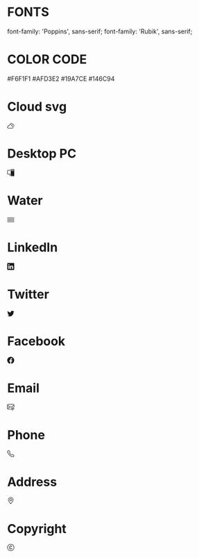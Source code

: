 # FONTS

font-family: 'Poppins', sans-serif;
font-family: 'Rubik', sans-serif;

# COLOR CODE

#F6F1F1
#AFD3E2
#19A7CE
#146C94

# Cloud svg

<svg xmlns="http://www.w3.org/2000/svg" width="16" height="16" fill="currentColor" class="bi bi-clouds" viewBox="0 0 16 16">
<path d="M16 7.5a2.5 2.5 0 0 1-1.456 2.272 3.513 3.513 0 0 0-.65-.824 1.5 1.5 0 0 0-.789-2.896.5.5 0 0 1-.627-.421 3 3 0 0 0-5.22-1.625 5.587 5.587 0 0 0-1.276.088 4.002 4.002 0 0 1 7.392.91A2.5 2.5 0 0 1 16 7.5z"/>
<path d="M7 5a4.5 4.5 0 0 1 4.473 4h.027a2.5 2.5 0 0 1 0 5H3a3 3 0 0 1-.247-5.99A4.502 4.502 0 0 1 7 5zm3.5 4.5a3.5 3.5 0 0 0-6.89-.873.5.5 0 0 1-.51.375A2 2 0 1 0 3 13h8.5a1.5 1.5 0 1 0-.376-2.953.5.5 0 0 1-.624-.492V9.5z"/>
</svg>

# Desktop PC

<svg xmlns="http://www.w3.org/2000/svg" width="16" height="16" fill="currentColor" class="bi bi-pc-display" viewBox="0 0 16 16">
<path d="M8 1a1 1 0 0 1 1-1h6a1 1 0 0 1 1 1v14a1 1 0 0 1-1 1H9a1 1 0 0 1-1-1V1Zm1 13.5a.5.5 0 1 0 1 0 .5.5 0 0 0-1 0Zm2 0a.5.5 0 1 0 1 0 .5.5 0 0 0-1 0ZM9.5 1a.5.5 0 0 0 0 1h5a.5.5 0 0 0 0-1h-5ZM9 3.5a.5.5 0 0 0 .5.5h5a.5.5 0 0 0 0-1h-5a.5.5 0 0 0-.5.5ZM1.5 2A1.5 1.5 0 0 0 0 3.5v7A1.5 1.5 0 0 0 1.5 12H6v2h-.5a.5.5 0 0 0 0 1H7v-4H1.5a.5.5 0 0 1-.5-.5v-7a.5.5 0 0 1 .5-.5H7V2H1.5Z"/>
</svg>

# Water

<svg xmlns="http://www.w3.org/2000/svg" width="16" height="16" fill="currentColor" class="bi bi-water" viewBox="0 0 16 16">
<path d="M.036 3.314a.5.5 0 0 1 .65-.278l1.757.703a1.5 1.5 0 0 0 1.114 0l1.014-.406a2.5 2.5 0 0 1 1.857 0l1.015.406a1.5 1.5 0 0 0 1.114 0l1.014-.406a2.5 2.5 0 0 1 1.857 0l1.015.406a1.5 1.5 0 0 0 1.114 0l1.757-.703a.5.5 0 1 1 .372.928l-1.758.703a2.5 2.5 0 0 1-1.857 0l-1.014-.406a1.5 1.5 0 0 0-1.114 0l-1.015.406a2.5 2.5 0 0 1-1.857 0l-1.014-.406a1.5 1.5 0 0 0-1.114 0l-1.015.406a2.5 2.5 0 0 1-1.857 0L.314 3.964a.5.5 0 0 1-.278-.65zm0 3a.5.5 0 0 1 .65-.278l1.757.703a1.5 1.5 0 0 0 1.114 0l1.014-.406a2.5 2.5 0 0 1 1.857 0l1.015.406a1.5 1.5 0 0 0 1.114 0l1.014-.406a2.5 2.5 0 0 1 1.857 0l1.015.406a1.5 1.5 0 0 0 1.114 0l1.757-.703a.5.5 0 1 1 .372.928l-1.758.703a2.5 2.5 0 0 1-1.857 0l-1.014-.406a1.5 1.5 0 0 0-1.114 0l-1.015.406a2.5 2.5 0 0 1-1.857 0l-1.014-.406a1.5 1.5 0 0 0-1.114 0l-1.015.406a2.5 2.5 0 0 1-1.857 0L.314 6.964a.5.5 0 0 1-.278-.65zm0 3a.5.5 0 0 1 .65-.278l1.757.703a1.5 1.5 0 0 0 1.114 0l1.014-.406a2.5 2.5 0 0 1 1.857 0l1.015.406a1.5 1.5 0 0 0 1.114 0l1.014-.406a2.5 2.5 0 0 1 1.857 0l1.015.406a1.5 1.5 0 0 0 1.114 0l1.757-.703a.5.5 0 1 1 .372.928l-1.758.703a2.5 2.5 0 0 1-1.857 0l-1.014-.406a1.5 1.5 0 0 0-1.114 0l-1.015.406a2.5 2.5 0 0 1-1.857 0l-1.014-.406a1.5 1.5 0 0 0-1.114 0l-1.015.406a2.5 2.5 0 0 1-1.857 0L.314 9.964a.5.5 0 0 1-.278-.65zm0 3a.5.5 0 0 1 .65-.278l1.757.703a1.5 1.5 0 0 0 1.114 0l1.014-.406a2.5 2.5 0 0 1 1.857 0l1.015.406a1.5 1.5 0 0 0 1.114 0l1.014-.406a2.5 2.5 0 0 1 1.857 0l1.015.406a1.5 1.5 0 0 0 1.114 0l1.757-.703a.5.5 0 1 1 .372.928l-1.758.703a2.5 2.5 0 0 1-1.857 0l-1.014-.406a1.5 1.5 0 0 0-1.114 0l-1.015.406a2.5 2.5 0 0 1-1.857 0l-1.014-.406a1.5 1.5 0 0 0-1.114 0l-1.015.406a2.5 2.5 0 0 1-1.857 0l-1.757-.703a.5.5 0 0 1-.278-.65z"/>
</svg>

# LinkedIn

<svg xmlns="http://www.w3.org/2000/svg" width="16" height="16" fill="currentColor" class="bi bi-linkedin" viewBox="0 0 16 16">
<path d="M0 1.146C0 .513.526 0 1.175 0h13.65C15.474 0 16 .513 16 1.146v13.708c0 .633-.526 1.146-1.175 1.146H1.175C.526 16 0 15.487 0 14.854V1.146zm4.943 12.248V6.169H2.542v7.225h2.401zm-1.2-8.212c.837 0 1.358-.554 1.358-1.248-.015-.709-.52-1.248-1.342-1.248-.822 0-1.359.54-1.359 1.248 0 .694.521 1.248 1.327 1.248h.016zm4.908 8.212V9.359c0-.216.016-.432.08-.586.173-.431.568-.878 1.232-.878.869 0 1.216.662 1.216 1.634v3.865h2.401V9.25c0-2.22-1.184-3.252-2.764-3.252-1.274 0-1.845.7-2.165 1.193v.025h-.016a5.54 5.54 0 0 1 .016-.025V6.169h-2.4c.03.678 0 7.225 0 7.225h2.4z"/>
</svg>

# Twitter

<svg xmlns="http://www.w3.org/2000/svg" width="16" height="16" fill="currentColor" class="bi bi-twitter" viewBox="0 0 16 16">
<path d="M5.026 15c6.038 0 9.341-5.003 9.341-9.334 0-.14 0-.282-.006-.422A6.685 6.685 0 0 0 16 3.542a6.658 6.658 0 0 1-1.889.518 3.301 3.301 0 0 0 1.447-1.817 6.533 6.533 0 0 1-2.087.793A3.286 3.286 0 0 0 7.875 6.03a9.325 9.325 0 0 1-6.767-3.429 3.289 3.289 0 0 0 1.018 4.382A3.323 3.323 0 0 1 .64 6.575v.045a3.288 3.288 0 0 0 2.632 3.218 3.203 3.203 0 0 1-.865.115 3.23 3.23 0 0 1-.614-.057 3.283 3.283 0 0 0 3.067 2.277A6.588 6.588 0 0 1 .78 13.58a6.32 6.32 0 0 1-.78-.045A9.344 9.344 0 0 0 5.026 15z"/>
</svg>

# Facebook

<svg xmlns="http://www.w3.org/2000/svg" width="16" height="16" fill="currentColor" class="bi bi-facebook" viewBox="0 0 16 16">
<path d="M16 8.049c0-4.446-3.582-8.05-8-8.05C3.58 0-.002 3.603-.002 8.05c0 4.017 2.926 7.347 6.75 7.951v-5.625h-2.03V8.05H6.75V6.275c0-2.017 1.195-3.131 3.022-3.131.876 0 1.791.157 1.791.157v1.98h-1.009c-.993 0-1.303.621-1.303 1.258v1.51h2.218l-.354 2.326H9.25V16c3.824-.604 6.75-3.934 6.75-7.951z"/>
</svg>

# Email

<svg xmlns="http://www.w3.org/2000/svg" width="16" height="16" fill="currentColor" class="bi bi-envelope-at" viewBox="0 0 16 16">
<path d="M2 2a2 2 0 0 0-2 2v8.01A2 2 0 0 0 2 14h5.5a.5.5 0 0 0 0-1H2a1 1 0 0 1-.966-.741l5.64-3.471L8 9.583l7-4.2V8.5a.5.5 0 0 0 1 0V4a2 2 0 0 0-2-2H2Zm3.708 6.208L1 11.105V5.383l4.708 2.825ZM1 4.217V4a1 1 0 0 1 1-1h12a1 1 0 0 1 1 1v.217l-7 4.2-7-4.2Z"/>
<path d="M14.247 14.269c1.01 0 1.587-.857 1.587-2.025v-.21C15.834 10.43 14.64 9 12.52 9h-.035C10.42 9 9 10.36 9 12.432v.214C9 14.82 10.438 16 12.358 16h.044c.594 0 1.018-.074 1.237-.175v-.73c-.245.11-.673.18-1.18.18h-.044c-1.334 0-2.571-.788-2.571-2.655v-.157c0-1.657 1.058-2.724 2.64-2.724h.04c1.535 0 2.484 1.05 2.484 2.326v.118c0 .975-.324 1.39-.639 1.39-.232 0-.41-.148-.41-.42v-2.19h-.906v.569h-.03c-.084-.298-.368-.63-.954-.63-.778 0-1.259.555-1.259 1.4v.528c0 .892.49 1.434 1.26 1.434.471 0 .896-.227 1.014-.643h.043c.118.42.617.648 1.12.648Zm-2.453-1.588v-.227c0-.546.227-.791.573-.791.297 0 .572.192.572.708v.367c0 .573-.253.744-.564.744-.354 0-.581-.215-.581-.8Z"/>
</svg>

# Phone

<svg xmlns="http://www.w3.org/2000/svg" width="16" height="16" fill="currentColor" class="bi bi-telephone" viewBox="0 0 16 16">
<path d="M3.654 1.328a.678.678 0 0 0-1.015-.063L1.605 2.3c-.483.484-.661 1.169-.45 1.77a17.568 17.568 0 0 0 4.168 6.608 17.569 17.569 0 0 0 6.608 4.168c.601.211 1.286.033 1.77-.45l1.034-1.034a.678.678 0 0 0-.063-1.015l-2.307-1.794a.678.678 0 0 0-.58-.122l-2.19.547a1.745 1.745 0 0 1-1.657-.459L5.482 8.062a1.745 1.745 0 0 1-.46-1.657l.548-2.19a.678.678 0 0 0-.122-.58L3.654 1.328zM1.884.511a1.745 1.745 0 0 1 2.612.163L6.29 2.98c.329.423.445.974.315 1.494l-.547 2.19a.678.678 0 0 0 .178.643l2.457 2.457a.678.678 0 0 0 .644.178l2.189-.547a1.745 1.745 0 0 1 1.494.315l2.306 1.794c.829.645.905 1.87.163 2.611l-1.034 1.034c-.74.74-1.846 1.065-2.877.702a18.634 18.634 0 0 1-7.01-4.42 18.634 18.634 0 0 1-4.42-7.009c-.362-1.03-.037-2.137.703-2.877L1.885.511z"/>
</svg>

# Address

<svg xmlns="http://www.w3.org/2000/svg" width="16" height="16" fill="currentColor" class="bi bi-geo-alt" viewBox="0 0 16 16">
<path d="M12.166 8.94c-.524 1.062-1.234 2.12-1.96 3.07A31.493 31.493 0 0 1 8 14.58a31.481 31.481 0 0 1-2.206-2.57c-.726-.95-1.436-2.008-1.96-3.07C3.304 7.867 3 6.862 3 6a5 5 0 0 1 10 0c0 .862-.305 1.867-.834 2.94zM8 16s6-5.686 6-10A6 6 0 0 0 2 6c0 4.314 6 10 6 10z"/>
<path d="M8 8a2 2 0 1 1 0-4 2 2 0 0 1 0 4zm0 1a3 3 0 1 0 0-6 3 3 0 0 0 0 6z"/>
</svg>

# Copyright

<svg xmlns="http://www.w3.org/2000/svg" width="16" height="16" fill="currentColor" class="bi bi-c-circle" viewBox="0 0 16 16">
<path d="M1 8a7 7 0 1 0 14 0A7 7 0 0 0 1 8Zm15 0A8 8 0 1 1 0 8a8 8 0 0 1 16 0ZM8.146 4.992c-1.212 0-1.927.92-1.927 2.502v1.06c0 1.571.703 2.462 1.927 2.462.979 0 1.641-.586 1.729-1.418h1.295v.093c-.1 1.448-1.354 2.467-3.03 2.467-2.091 0-3.269-1.336-3.269-3.603V7.482c0-2.261 1.201-3.638 3.27-3.638 1.681 0 2.935 1.054 3.029 2.572v.088H9.875c-.088-.879-.768-1.512-1.729-1.512Z"/>
</svg>
